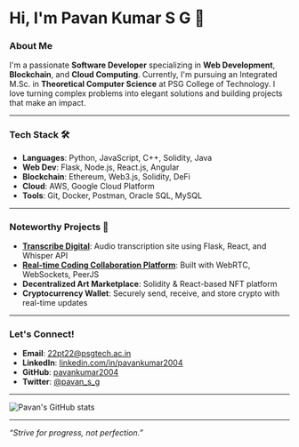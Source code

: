 # Hi, I'm Pavan Kumar S G 👋

### About Me
I'm a passionate **Software Developer** specializing in **Web Development**, **Blockchain**, and **Cloud Computing**. Currently, I'm pursuing an Integrated M.Sc. in **Theoretical Computer Science** at PSG College of Technology. I love turning complex problems into elegant solutions and building projects that make an impact.

---

### Tech Stack 🛠️
- **Languages**: Python, JavaScript, C++, Solidity, Java
- **Web Dev**: Flask, Node.js, React.js, Angular
- **Blockchain**: Ethereum, Web3.js, Solidity, DeFi
- **Cloud**: AWS, Google Cloud Platform
- **Tools**: Git, Docker, Postman, Oracle SQL, MySQL

---

### Noteworthy Projects 🚀
- **[Transcribe Digital](https://transcribe.digital/)**: Audio transcription site using Flask, React, and Whisper API
- **[Real-time Coding Collaboration Platform](https://github.com/pavankumar2004/livecoding)**: Built with WebRTC, WebSockets, PeerJS
- **Decentralized Art Marketplace**: Solidity & React-based NFT platform
- **Cryptocurrency Wallet**: Securely send, receive, and store crypto with real-time updates

---

### Let's Connect!
- **Email**: [22pt22@psgtech.ac.in](mailto:22pt22@psgtech.ac.in)
- **LinkedIn**: [linkedin.com/in/pavankumar2004](https://www.linkedin.com/in/pavankumar2004/)
- **GitHub**: [pavankumar2004](https://github.com/pavankumar2004)
- **Twitter**: [@pavan_s_g](https://twitter.com/pavan_github)

---

![Pavan's GitHub stats](https://github-readme-stats.vercel.app/api?username=pavankumar2004&show_icons=true&theme=dark&hide=issues)

---

_“Strive for progress, not perfection.”_
